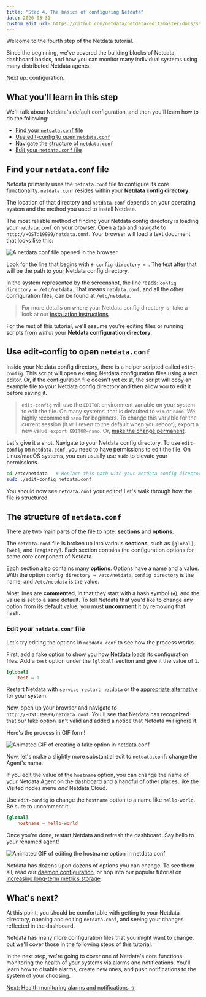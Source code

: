 ```yaml
---
title: "Step 4. The basics of configuring Netdata"
date: 2020-03-31
custom_edit_url: https://github.com/netdata/netdata/edit/master/docs/step-by-step/step-04.md
---
```




Welcome to the fourth step of the Netdata tutorial.

Since the beginning, we've covered the building blocks of Netdata, dashboard basics, and how you can monitor many
individual systems using many distributed Netdata agents.

Next up: configuration.

## What you'll learn in this step

We'll talk about Netdata's default configuration, and then you'll learn how to do the following:

-   [Find your `netdata.conf` file](#find-your-netdataconf-file)
-   [Use edit-config to open `netdata.conf`](#use-edit-config-to-open-netdataconf)
-   [Navigate the structure of `netdata.conf`](#the-structure-of-netdataconf)
-   [Edit your `netdata.conf` file](#edit-your-netdataconf-file)

## Find your `netdata.conf` file

Netdata primarily uses the `netdata.conf` file to configure its core functionality. `netdata.conf` resides within your
**Netdata config directory**.

The location of that directory and `netdata.conf` depends on your operating system and the method you used to install
Netdata.

The most reliable method of finding your Netdata config directory is loading your `netdata.conf` on your browser. Open a
tab and navigate to `http://HOST:19999/netdata.conf`. Your browser will load a text document that looks like this:

![A netdata.conf file opened in the
browser](https://user-images.githubusercontent.com/1153921/68346763-344f1c80-00b2-11ea-9d1d-0ccac74d5558.png)

Look for the line that begins with `# config directory = `. The text after that will be the path to your Netdata config
directory.

In the system represented by the screenshot, the line reads: `config directory = /etc/netdata`. That means
`netdata.conf`, and all the other configuration files, can be found at `/etc/netdata`.

> For more details on where your Netdata config directory is, take a look at our [installation
> instructions](/docs/agent/packaging/installer).

For the rest of this tutorial, we'll assume you're editing files or running scripts from _within_ your **Netdata
configuration directory**.

## Use edit-config to open `netdata.conf`

Inside your Netdata config directory, there is a helper scripted called `edit-config`. This script will open existing
Netdata configuration files using a text editor. Or, if the configuration file doesn't yet exist, the script will copy
an example file to your Netdata config directory and then allow you to edit it before saving it.

> `edit-config` will use the `EDITOR` environment variable on your system to edit the file. On many systems, that is
> defaulted to `vim` or `nano`. We highly recommend `nano` for beginners. To change this variable for the current
> session (it will revert to the default when you reboot), export a new value: `export EDITOR=nano`. Or, [make the
> change permanent](https://stackoverflow.com/questions/13046624/how-to-permanently-export-a-variable-in-linux).

Let's give it a shot. Navigate to your Netdata config directory. To use `edit-config` on `netdata.conf`, you need to
have permissions to edit the file. On Linux/macOS systems, you can usually use `sudo` to elevate your permissions.

```bash
cd /etc/netdata   # Replace this path with your Netdata config directory, if different as found in the steps above
sudo ./edit-config netdata.conf
```

You should now see `netdata.conf` your editor! Let's walk through how the file is structured.

## The structure of `netdata.conf`

There are two main parts of the file to note: **sections** and **options**.

The `netdata.conf` file is broken up into various **sections**, such as `[global]`, `[web]`, and `[registry]`. Each
section contains the configuration options for some core component of Netdata.

Each section also contains many **options**. Options have a name and a value. With the option `config directory =
/etc/netdata`, `config directory` is the name, and `/etc/netdata` is the value.

Most lines are **commented**, in that they start with a hash symbol (`#`), and the value is set to a sane default. To
tell Netdata that you'd like to change any option from its default value, you must **uncomment** it by removing that
hash.

### Edit your `netdata.conf` file

Let's try editing the options in `netdata.conf` to see how the process works.

First, add a fake option to show you how Netdata loads its configuration files. Add a `test` option under the `[global]`
section and give it the value of `1`.

```conf
[global]
    test = 1
```

Restart Netdata with `service restart netdata` or the [appropriate
alternative](/docs/agent/getting-started#start-stop-and-restart-netdata) for your system.

Now, open up your browser and navigate to `http://HOST:19999/netdata.conf`. You'll see that Netdata has recognized
that our fake option isn't valid and added a notice that Netdata will ignore it.

Here's the process in GIF form!

![Animated GIF of creating a fake option in
netdata.conf](https://user-images.githubusercontent.com/1153921/65470254-4422e200-de1f-11e9-9597-a97c89ee59b8.gif)

Now, let's make a slightly more substantial edit to `netdata.conf`: change the Agent's name.

If you edit the value of the `hostname` option, you can change the name of your Netdata Agent on the dashboard and a
handful of other places, like the Visited nodes menu _and_ Netdata Cloud.

Use `edit-config` to change the `hostname` option to a name like `hello-world`. Be sure to uncomment it!

```conf
[global]
    hostname = hello-world
```

Once you're done, restart Netdata and refresh the dashboard. Say hello to your renamed agent!

![Animated GIF of editing the hostname option in
netdata.conf](https://user-images.githubusercontent.com/1153921/80994808-1c065300-8df2-11ea-81af-d28dc3ba27c8.gif)

Netdata has dozens upon dozens of options you can change. To see them all, read our [daemon
configuration](/docs/agent/daemon/config), or hop into our popular tutorial on [increasing long-term metrics
storage](/guides/longer-metrics-storage).

## What's next?

At this point, you should be comfortable with getting to your Netdata directory, opening and editing `netdata.conf`, and
seeing your changes reflected in the dashboard.

Netdata has many more configuration files that you might want to change, but we'll cover those in the following steps of
this tutorial.

In the next step, we're going to cover one of Netdata's core functions: monitoring the health of your systems via alarms
and notifications. You'll learn how to disable alarms, create new ones, and push notifications to the system of your
choosing.

[Next: Health monitoring alarms and notifications &rarr;](/guides/step-by-step/step-05)
